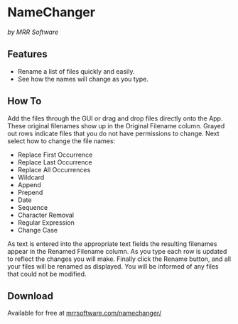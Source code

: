 # NameChanger
_by MRR Software_

## Features
* Rename a list of files quickly and easily.
* See how the names will change as you type.

## How To
Add the files through the GUI or drag and drop files directly onto the App. These original filenames show up in the Original Filename column. Grayed out rows indicate files that you do not have permissions to change.
Next select how to change the file names:

* Replace First Occurrence
* Replace Last Occurrence
* Replace All Occurrences
* Wildcard
* Append
* Prepend
* Date
* Sequence
* Character Removal
* Regular Expression
* Change Case


As text is entered into the appropriate text fields the resulting filenames appear in the Renamed Filename column. As you type each row is updated to reflect the changes you will make.
Finally click the Rename button, and all your files will be renamed as displayed. You will be informed of any files that could not be modified.

## Download
Available for free at [mrrsoftware.com/namechanger/](https://mrrsoftware.com/namechanger/)